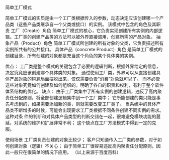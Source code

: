 简单工厂模式

简单工厂模式的实质是由一个工厂类根据传入的参数，动态决定应该创建哪一个产品类（这些产品类继承自一个父类或接口）的实例。
该模式中包含的角色及其职责
工厂（Create）角色
简单工厂模式的核心，它负责实现创建所有实例的内部逻辑。工厂类的创建产品类的方法可以被外界直接调用，创建所需的产品对象。
抽象产品（Product）角色
简单工厂模式所创建的所有对象的父类，它负责描述所有实例所共有的公共接口。
具体产品（concrete Product）角色
是简单工厂模式的创建目录，所有创建的对象都是充当这个角色的某个具体类的实例。

优点：
工厂类是整个模式的关键包含了必要的逻辑判断，根据外界给定的信息，决定究竟应该创建哪个具体类的对象。
通过使用工厂类，外界可以从直接创建具体产品对象的尴尬局面摆脱出来，仅仅需要负责“消费”对象就可以了。
而不必管这些对象究竟如何创建及如何组织的。明确了各自的职责和权利，有利于整个软件体系结构的优化。
缺点：
由于工厂类集中了所有实例的创建逻辑，违反了高内聚责任分配原则，将全部创建逻辑集中到一个工厂类中；
它所能创建的类只能是事先考虑到的，如果需要添加新的类，则就需要改变工厂类了。
当系统中的具体产品类不断增多的时候，可能会出现要求工厂类根据不同条件创建不同实例的需求。这种对条
件的判断和对具体产品类型的判断交错在一起，很难避免模块功能的蔓延，对系统的维护和扩展非常不利；
这个缺点在工厂方法模式中得到一定的克服。

使用场景
工厂类负责创建的对象比较少；
客户只知道传入工厂类的参数，对于如何创建对象（逻辑）不关心；
由于简单工厂很容易违反高内聚责任分配原则，因此一般只在很简单的情况下应用。
（以上来源于百度百科）